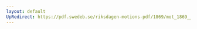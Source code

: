 ```yaml
---
layout: default
UpRedirect: https://pdf.swedeb.se/riksdagen-motions-pdf/1869/mot_1869__ak__00323/mot_1869__ak__00323_002.pdf
---
```

